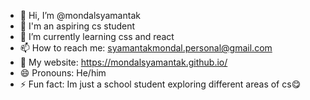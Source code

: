 - 👋 Hi, I’m @mondalsyamantak
- 👀 I'm an aspiring cs student
- 🌱 I’m currently learning css and react
- 📫 How to reach me: syamantakmondal.personal@gmail.com
- 📃 My website: https://mondalsyamantak.github.io/
- 😄 Pronouns: He/him
- ⚡ Fun fact: Im just a school student exploring different areas of cs😋

<!---
mondalsyamantak/mondalsyamantak is a ✨ special ✨ repository because its `README.md` (this file) appears on your GitHub profile.
You can click the Preview link to take a look at your changes.
--->
